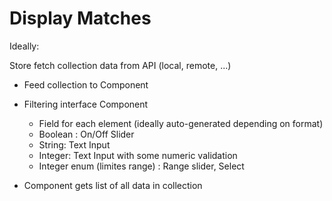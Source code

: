 # Display Matches

Ideally:

Store fetch collection data from API (local, remote, ...)

- Feed collection to Component
- Filtering interface Component

  - Field for each element (ideally auto-generated depending on format)
  - Boolean : On/Off Slider
  - String: Text Input
  - Integer: Text Input with some numeric validation
  - Integer enum (limites range) : Range slider, Select

- Component gets list of all data in collection
